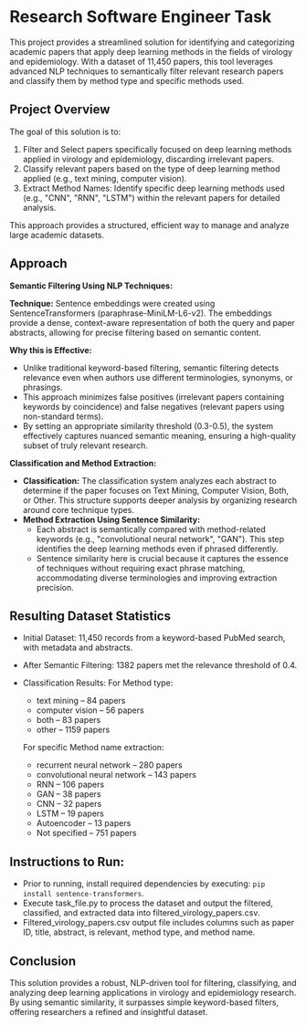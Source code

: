 # Research Software Engineer Task
This project provides a streamlined solution for identifying and categorizing academic papers that apply deep learning methods in the fields of virology and epidemiology. With a dataset of 11,450 papers, this tool leverages advanced NLP techniques to semantically filter relevant research papers and classify them by method type and specific methods used.

## Project Overview
The goal of this solution is to:
1.	Filter and Select papers specifically focused on deep learning methods applied in virology and epidemiology, discarding irrelevant papers.
2.	Classify relevant papers based on the type of deep learning method applied (e.g., text mining, computer vision).
3.	Extract Method Names: Identify specific deep learning methods used (e.g., "CNN", "RNN", "LSTM") within the relevant papers for detailed analysis.

This approach provides a structured, efficient way to manage and analyze large academic datasets.

## Approach
**Semantic Filtering Using NLP Techniques:**

**Technique:** Sentence embeddings were created using SentenceTransformers (paraphrase-MiniLM-L6-v2). The embeddings provide a dense, context-aware representation of both the query and paper abstracts, allowing for precise filtering based on semantic content.

**Why this is Effective:**
- Unlike traditional keyword-based filtering, semantic filtering detects relevance even when authors use different terminologies, synonyms, or phrasings.
- This approach minimizes false positives (irrelevant papers containing keywords by coincidence) and false negatives (relevant papers using non-standard terms).
- By setting an appropriate similarity threshold (0.3-0.5), the system effectively captures nuanced semantic meaning, ensuring a high-quality subset of truly relevant research.

**Classification and Method Extraction:**
- **Classification:** The classification system analyzes each abstract to determine if the paper focuses on Text Mining, Computer Vision, Both, or Other. This structure supports deeper analysis by organizing research around core technique types.
- **Method Extraction Using Sentence Similarity:**
  - Each abstract is semantically compared with method-related keywords (e.g., "convolutional neural network", "GAN"). This step identifies the deep learning methods even if phrased differently.
  - Sentence similarity here is crucial because it captures the essence of techniques without requiring exact phrase matching, accommodating diverse terminologies and improving extraction precision.

## Resulting Dataset Statistics
- Initial Dataset: 11,450 records from a keyword-based PubMed search, with metadata and abstracts.
- After Semantic Filtering: 1382 papers met the relevance threshold of 0.4.
- Classification Results: For Method type:
  - text mining – 84 papers
  - computer vision – 56 papers
  - both – 83 papers
  - other – 1159 papers

  For specific Method name extraction:
  - recurrent neural network – 280 papers
  - convolutional neural network – 143 papers
  - RNN – 106 papers
  - GAN – 38 papers
  - CNN – 32 papers
  - LSTM – 19 papers
  - Autoencoder – 13 papers
  - Not specified – 751 papers

## Instructions to Run:
- Prior to running, install required dependencies by executing: `pip install sentence-transformers`.
- Execute task_file.py to process the dataset and output the filtered, classified, and extracted data into filtered_virology_papers.csv.
- Filtered_virology_papers.csv output file includes columns such as paper ID, title, abstract, is relevant, method type, and method name.

## Conclusion
This solution provides a robust, NLP-driven tool for filtering, classifying, and analyzing deep learning applications in virology and epidemiology research. By using semantic similarity, it surpasses simple keyword-based filters, offering researchers a refined and insightful dataset.
